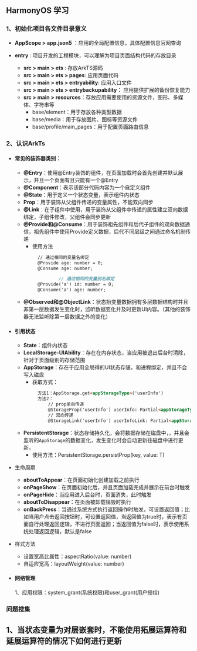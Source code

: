 ## HarmonyOS 学习

### 1、初始化项目各文件目录意义

- **AppScope > app.json5** ：应用的全局配置信息，具体配置信息官网查询


- **entry** : 项目开发的工程模块，可以理解为项目页面结构代码的存放目录

    - **src > main > ets** : 存放ArkTS源码
    - **src > main > ets > pages**: 应用页面代码
    - **src > main > ets > entryability**: 应用入口文件
    - **src > main > ets > entrybackupability**： 应用提供扩展的备份恢复能力
    - **src > main > resources**：存放应用需要使用的资源文件，图形、多媒体、字符串等
      - base/element：用于存放各种类型数据
      - base/media：用于存放图片、图标等资源文件
      - base/profile/main_pages：用于配置页面路由信息


### 2、认识ArkTs

- #### 常见的装饰器类别：
    - **@Entry**：使用@Entry装饰的组件，在页面加载时会首先创建并默认展示，并且一个页面有且只能有一个@Entry
    - **@Component**：表示该部分代码内容为一个自定义组件
    - **@State**：用于定义一个状态变量，表示组件内状态
    - **Prop**：用于装饰从父组件传递的变量属性，不能双向同步
    - **@Link**：在子组件中使用，用于装饰从父组件中传递的属性建立双向数据绑定，子组件修改，父组件会同步更新
    - **@Provide和@Consume**：用于装饰祖先组件和后代子组件的双向数据通信，祖先组件中使用Provide定义数据，后代不同层级之间通过命名机制传递
      - 使用方法
        ```markdown
          // 通过相同的变量名绑定
          @Provide age: number = 0;
          @Consume age: number;

                  // 通过相同的变量别名绑定
          @Provide('a') id: number = 0;
          @Consume('a') age: number;
        ```
    - **@Observed和@ObjectLink**：状态抬变量数据拥有多层数据结构时并且非第一层数据发生变化时，监听数据变化并及时更新UI内容。（其他的装饰器无法监听除第一层数据之外的变化）

- #### 引用状态
  - **State**：组件内状态
  - **LocalStorage-UIAbility**：存在在内存状态，当应用被退出后台时清除，针对于页面级别的存储范围
  - **AppStorage**：存在于应用全局得的UI状态存储，和进程绑定，并且不会写入磁盘
    - 获取方式：
      ```markdown
        方法1：AppStorage.get<appStorageType>('userInfo')
        方法2： 
            // prop单向传递
            @StorageProp('userInfo') userInfo: Partial<appStorageType> = {};
            // 双向传递
            @StorageLink('userInfo') userInfoLink: Partial<appStorageType> = {};
      ```
  - **PersistentStorage**：状态存储持久化，会将数据存储在磁盘中，，并且会监听的`AppStorage`的数据变化，发生变化时会自动更新往磁盘中进行更新。
    - 使用方法：PersistentStorage.persistProp<T>(key, value: T)

- 生命周期

    - **aboutToAppear**：在页面初始化创建加载之前执行
    - **onPageShow**：在页面初始化后，并且页面加载完成并展示在前台时触发
    - **onPageHide**：当应用进入后台时，页面消失，此时触发
    - **aboutToDisappear**：在页面被卸载销毁时执行
    - **onBackPress**：当通过系统方式执行返回操作时触发，可设置返回值；比如当用户点击返回按钮时，可设置返回值，当返回值为true时，表示有页面自行处理返回逻辑，不进行页面返回；当返回值为false时，表示使用系统处理返回逻辑，默认是false

- 样式方法
  
  - 设置宽高比属性：aspectRatio(value: number)
  - 自适应宽高：layoutWeight(value: number)


- #### 网络管理
  1、应用权限：system_grant(系统权限)和user_grant(用户授权)



### 问题搜集

1、当状态变量为对层嵌套时，不能使用拓展运算符和延展运算符的情况下如何进行更新
 - 